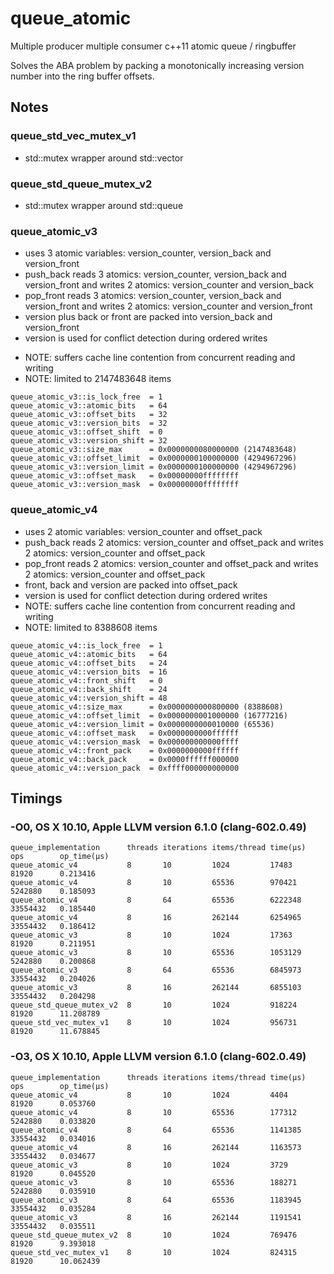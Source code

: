 # queue_atomic

Multiple producer multiple consumer c++11 atomic queue / ringbuffer

Solves the ABA problem by packing a monotonically increasing version number into the ring buffer offsets.

## Notes

### queue_std_vec_mutex_v1

 - std::mutex wrapper around std::vector

### queue_std_queue_mutex_v2

 - std::mutex wrapper around std::queue

### queue_atomic_v3

 - uses 3 atomic variables: version_counter, version_back and version_front
 - push_back reads 3 atomics: version_counter, version_back and version_front
        and writes 2 atomics: version_counter and version_back
 - pop_front reads 3 atomics: version_counter, version_back and version_front
        and writes 2 atomics: version_counter and version_front
 - version plus back or front are packed into version_back and version_front
 - version is used for conflict detection during ordered writes
 * NOTE: suffers cache line contention from concurrent reading and writing
 * NOTE: limited to 2147483648 items
````
queue_atomic_v3::is_lock_free  = 1
queue_atomic_v3::atomic_bits   = 64
queue_atomic_v3::offset_bits   = 32
queue_atomic_v3::version_bits  = 32
queue_atomic_v3::offset_shift  = 0
queue_atomic_v3::version_shift = 32
queue_atomic_v3::size_max      = 0x0000000080000000 (2147483648)
queue_atomic_v3::offset_limit  = 0x0000000100000000 (4294967296)
queue_atomic_v3::version_limit = 0x0000000100000000 (4294967296)
queue_atomic_v3::offset_mask   = 0x00000000ffffffff
queue_atomic_v3::version_mask  = 0x00000000ffffffff
````

### queue_atomic_v4

 - uses 2 atomic variables: version_counter and offset_pack
 - push_back reads 2 atomics: version_counter and offset_pack
         and writes 2 atomics: version_counter and offset_pack
 - pop_front reads 2 atomics: version_counter and offset_pack
         and writes 2 atomics: version_counter and offset_pack
 - front, back and version are packed into offset_pack
 - version is used for conflict detection during ordered writes
 - NOTE: suffers cache line contention from concurrent reading and writing
 - NOTE: limited to 8388608 items
````
queue_atomic_v4::is_lock_free  = 1
queue_atomic_v4::atomic_bits   = 64
queue_atomic_v4::offset_bits   = 24
queue_atomic_v4::version_bits  = 16
queue_atomic_v4::front_shift   = 0
queue_atomic_v4::back_shift    = 24
queue_atomic_v4::version_shift = 48
queue_atomic_v4::size_max      = 0x0000000000800000 (8388608)
queue_atomic_v4::offset_limit  = 0x0000000001000000 (16777216)
queue_atomic_v4::version_limit = 0x0000000000010000 (65536)
queue_atomic_v4::offset_mask   = 0x0000000000ffffff
queue_atomic_v4::version_mask  = 0x000000000000ffff
queue_atomic_v4::front_pack    = 0x0000000000ffffff
queue_atomic_v4::back_pack     = 0x0000ffffff000000
queue_atomic_v4::version_pack  = 0xffff000000000000
````

## Timings

### -O0, OS X 10.10, Apple LLVM version 6.1.0 (clang-602.0.49)

````
queue_implementation      threads iterations items/thread time(µs)    ops        op_time(µs)
queue_atomic_v4           8       10         1024         17483       81920      0.213416 
queue_atomic_v4           8       10         65536        970421      5242880    0.185093 
queue_atomic_v4           8       64         65536        6222348     33554432   0.185440 
queue_atomic_v4           8       16         262144       6254965     33554432   0.186412 
queue_atomic_v3           8       10         1024         17363       81920      0.211951 
queue_atomic_v3           8       10         65536        1053129     5242880    0.200868 
queue_atomic_v3           8       64         65536        6845973     33554432   0.204026 
queue_atomic_v3           8       16         262144       6855103     33554432   0.204298 
queue_std_queue_mutex_v2  8       10         1024         918224      81920      11.208789
queue_std_vec_mutex_v1    8       10         1024         956731      81920      11.678845
````

### -O3, OS X 10.10, Apple LLVM version 6.1.0 (clang-602.0.49)

````
queue_implementation      threads iterations items/thread time(µs)    ops        op_time(µs)
queue_atomic_v4           8       10         1024         4404        81920      0.053760 
queue_atomic_v4           8       10         65536        177312      5242880    0.033820 
queue_atomic_v4           8       64         65536        1141385     33554432   0.034016 
queue_atomic_v4           8       16         262144       1163573     33554432   0.034677 
queue_atomic_v3           8       10         1024         3729        81920      0.045520 
queue_atomic_v3           8       10         65536        188271      5242880    0.035910 
queue_atomic_v3           8       64         65536        1183945     33554432   0.035284 
queue_atomic_v3           8       16         262144       1191541     33554432   0.035511 
queue_std_queue_mutex_v2  8       10         1024         769476      81920      9.393018 
queue_std_vec_mutex_v1    8       10         1024         824315      81920      10.062439
````

